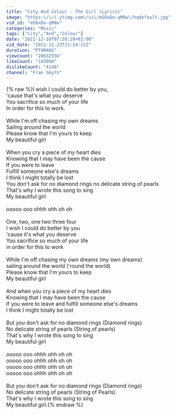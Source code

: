 ```yaml
---
title: "City And Colour - The Girl (Lyrics)"
image: "https:\/\/i.ytimg.com\/vi\/mS8xDo-qM8w\/hqdefault.jpg"
vid_id: "mS8xDo-qM8w"
categories: "Music"
tags: ["City","And","Colour"]
date: "2021-12-10T07:28:29+03:00"
vid_date: "2011-12-23T21:14:15Z"
duration: "PT4M48S"
viewcount: "20632556"
likeCount: "143090"
dislikeCount: "4148"
channel: "Fran Smyth"
---
```

{% raw %}I wish I could do better by you, <br />'cause that's what you deserve<br />You sacrifice so much of your life<br />In order for this to work.<br /><br />While I'm off chasing my own dreams<br />Sailing around the world<br />Please know that I'm yours to keep<br />My beautiful girl<br /><br />When you cry a piece of my heart dies<br />Knowing that I may have been the cause<br />If you were to leave<br />Fulfill someone else's dreams<br />I think I might totally be lost<br />You don't ask for no diamond rings no delicate string of pearls<br />That's why I wrote this song to sing<br />My beautiful girl<br /><br />ooooo ooo ohhh ohh oh oh<br /><br />One, two, one two three four<br />I wish I could do better by you<br />'cause it's what you deserve<br />You sacrifice so much of your life<br />in order for this to work<br /><br />While I'm off chasing my own dreams (my own dreams)<br />sailing around the world ('round the world)<br />Please know that I'm yours to keep<br />My beautiful girl<br /><br />And when you cry a piece of my heart dies<br />Knowing that I may have been the cause<br />If you were to leave and fulfill someone else's dreams<br />I think I might totally be lost<br /><br />But you don't ask for no diamond rings (Diamond rings)<br />No delicate string of pearls (String of pearls)<br />That's why I wrote this song to sing<br />My beautiful girl<br /><br />ooooo ooo ohhh ohh oh oh<br />ooooo ooo ohhh ohh oh oh<br />ooooo ooo ohhh ohh oh oh<br />ooooo ooo ohhh ohh oh oh<br /><br />But you don't ask for no diamond rings (Diamond rings)<br />No delicate string of pearls (String of Pearls)<br />That's why I wrote this song to sing<br />My beautiful girl.{% endraw %}
